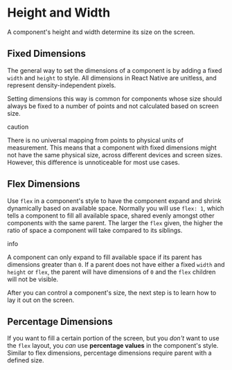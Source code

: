 # Height and Width

A component's height and width determine its size on the screen.

## Fixed Dimensions

The general way to set the dimensions of a component is by adding a fixed `width` and `height` to style. All dimensions in React Native are unitless, and represent density-independent pixels.

Setting dimensions this way is common for components whose size should always be fixed to a number of points and not calculated based on screen size.

caution

There is no universal mapping from points to physical units of measurement. This means that a component with fixed dimensions might not have the same physical size, across different devices and screen sizes. However, this difference is unnoticeable for most use cases.

## Flex Dimensions

Use `flex` in a component's style to have the component expand and shrink dynamically based on available space. Normally you will use `flex: 1`, which tells a component to fill all available space, shared evenly amongst other components with the same parent. The larger the `flex` given, the higher the ratio of space a component will take compared to its siblings.

info

A component can only expand to fill available space if its parent has dimensions greater than `0`. If a parent does not have either a fixed `width` and `height` or `flex`, the parent will have dimensions of `0` and the `flex` children will not be visible.

After you can control a component's size, the next step is to learn how to lay it out on the screen.

## Percentage Dimensions

If you want to fill a certain portion of the screen, but you *don't* want to use the `flex` layout, you *can* use **percentage values** in the component's style. Similar to flex dimensions, percentage dimensions require parent with a defined size.
